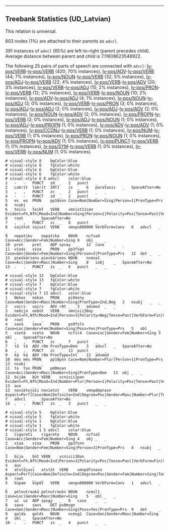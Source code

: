 

--------------------------------------------------------------------------------

## Treebank Statistics (UD_Latvian)

This relation is universal.

603 nodes (1%) are attached to their parents as `advcl`.

391 instances of `advcl` (65%) are left-to-right (parent precedes child).
Average distance between parent and child is 7.11608623548922.

The following 25 pairs of parts of speech are connected with `advcl`: [lv-pos/VERB]()-[lv-pos/VERB]() (420; 70% instances), [lv-pos/ADV]()-[lv-pos/VERB]() (44; 7% instances), [lv-pos/NOUN]()-[lv-pos/VERB]() (32; 5% instances), [lv-pos/ADJ]()-[lv-pos/VERB]() (22; 4% instances), [lv-pos/VERB]()-[lv-pos/ADV]() (20; 3% instances), [lv-pos/VERB]()-[lv-pos/ADJ]() (15; 2% instances), [lv-pos/PRON]()-[lv-pos/VERB]() (12; 2% instances), [lv-pos/VERB]()-[lv-pos/NOUN]() (10; 2% instances), [lv-pos/ADV]()-[lv-pos/ADJ]() (4; 1% instances), [lv-pos/NOUN]()-[lv-pos/ADJ]() (3; 0% instances), [lv-pos/VERB]()-[lv-pos/PRON]() (3; 0% instances), [lv-pos/ADJ]()-[lv-pos/ADJ]() (2; 0% instances), [lv-pos/ADJ]()-[lv-pos/ADV]() (2; 0% instances), [lv-pos/NOUN]()-[lv-pos/ADV]() (2; 0% instances), [lv-pos/PROPN]()-[lv-pos/VERB]() (2; 0% instances), [lv-pos/ADJ]()-[lv-pos/NOUN]() (1; 0% instances), [lv-pos/ADJ]()-[lv-pos/PROPN]() (1; 0% instances), [lv-pos/ADV]()-[lv-pos/ADV]() (1; 0% instances), [lv-pos/CCONJ]()-[lv-pos/VERB]() (1; 0% instances), [lv-pos/NUM]()-[lv-pos/VERB]() (1; 0% instances), [lv-pos/PRON]()-[lv-pos/NOUN]() (1; 0% instances), [lv-pos/PROPN]()-[lv-pos/ADV]() (1; 0% instances), [lv-pos/PUNCT]()-[lv-pos/VERB]() (1; 0% instances), [lv-pos/SYM]()-[lv-pos/VERB]() (1; 0% instances), [lv-pos/VERB]()-[lv-pos/NUM]() (1; 0% instances).


~~~ conllu
# visual-style 8	bgColor:blue
# visual-style 8	fgColor:white
# visual-style 6	bgColor:blue
# visual-style 6	fgColor:white
# visual-style 6 8 advcl	color:blue
1	-	-	PUNCT	zd	_	2	punct	_	_
2	Labrīt	labrīt	INTJ	is	_	6	parataxis	_	SpaceAfter=No
3	,	,	PUNCT	zc	_	2	punct	_	_
4	-	-	PUNCT	zd	_	2	punct	_	_
5	es	es	PRON	pp10snn	Case=Nom|Number=Sing|Person=1|PronType=Prs	6	nsubj	_	_
6	teicu	teikt	VERB	vmnist11san	Evident=Fh,Nfh|Mood=Ind|Number=Sing|Person=1|Polarity=Pos|Tense=Past|VerbForm=Fin|Voice=Act	0	root	_	SpaceAfter=No
7	,	,	PUNCT	zc	_	8	punct	_	_
8	sajūtot	sajust	VERB	vmnpu000000	VerbForm=Conv	6	advcl	_	_
9	nepatiku	nepatika	NOUN	ncfsa4	Case=Acc|Gender=Fem|Number=Sing	8	obj	_	_
10	pret	pret	ADP	spsay	_	12	case	_	_
11	viņas	viņa	PRON	pp3fsgn	Case=Gen|Gender=Fem|Number=Sing|Person=3|PronType=Prs	12	det	_	_
12	pieskārienu	pieskāriens	NOUN	ncmsa1	Case=Acc|Gender=Masc|Number=Sing	8	iobj	_	SpaceAfter=No
13	.	.	PUNCT	zs	_	6	punct	_	_

~~~


~~~ conllu
# visual-style 13	bgColor:blue
# visual-style 13	fgColor:white
# visual-style 7	bgColor:blue
# visual-style 7	fgColor:white
# visual-style 7 13 advcl	color:blue
1	Nekas	nekas	PRON	pi0msny	Case=Nom|Gender=Masc|Number=Sing|PronType=Ind,Neg	3	nsubj	_	_
2	vairs	vairs	ADV	r0t	_	3	advmod	_	_
3	nebija	nebūt	VERB	vmnisii30ay	Evident=Fh,Nfh|Mood=Ind|Person=3|Polarity=Neg|Tense=Past|VerbForm=Fin|Voice=Act	0	root	_	_
4	savā	sava	PRON	ps0fsln	Case=Loc|Gender=Fem|Number=Sing|Poss=Yes|PronType=Prs	5	obl	_	_
5	vietā	vieta	NOUN	ncfsl4	Case=Loc|Gender=Fem|Number=Sing	3	obl	_	SpaceAfter=No
6	,	,	PUNCT	zc	_	7	punct	_	_
7	tā	tā	ADV	r0m	PronType=Dem	3	advcl	_	SpaceAfter=No
8	,	,	PUNCT	zc	_	13	punct	_	_
9	kā	kā	ADV	r0m	PronType=Int	13	advmod	_	_
10	mēs	mēs	PRON	pp10pnn	Case=Nom|Number=Plur|Person=1|PronType=Prs	13	nsubj	_	_
11	to	tas	PRON	pd0msan	Case=Acc|Gender=Masc|Number=Sing|PronType=Dem	13	obj	_	_
12	bijām	būt	VERB	vcnisii1pan	Evident=Fh,Nfh|Mood=Ind|Number=Plur|Person=1|Polarity=Pos|Tense=Past|VerbForm=Fin|Voice=Act	13	aux	_	_
13	novietojuši	novietot	VERB	vmnpdmpnasn	Aspect=Perf|Case=Nom|Definite=Ind|Degree=Pos|Gender=Masc|Number=Plur|Tense=Past|VerbForm=Part	7	advcl	_	SpaceAfter=No
14	.	.	PUNCT	zs	_	3	punct	_	_

~~~


~~~ conllu
# visual-style 5	bgColor:blue
# visual-style 5	fgColor:white
# visual-style 1	bgColor:blue
# visual-style 1	fgColor:white
# visual-style 1 5 advcl	color:blue
1	Cigareti	cigarete	NOUN	ncfsa5	Case=Acc|Gender=Fem|Number=Sing	4	obj	_	_
2	viņa	viņa	PRON	pp3fsnn	Case=Nom|Gender=Fem|Number=Sing|Person=3|PronType=Prs	4	nsubj	_	_
3	bija	būt	VERB	vcnisii30an	Evident=Fh,Nfh|Mood=Ind|Person=3|Polarity=Pos|Tense=Past|VerbForm=Fin|Voice=Act	4	aux	_	_
4	atstājusi	atstāt	VERB	vmnpdfsnasn	Aspect=Perf|Case=Nom|Definite=Ind|Degree=Pos|Gender=Fem|Number=Sing|Tense=Past|VerbForm=Part	0	root	_	_
5	kūpam	kūpēt	VERB	vmnpu000000	VerbForm=Conv	1	advcl	_	_
6	pelnutraukā	pelnutrauks	NOUN	ncmsl1	Case=Loc|Gender=Masc|Number=Sing	5	obl	_	_
7	uz	uz	ADP	spsgy	_	9	case	_	_
8	sava	savs	DET	ps0msgn	Case=Gen|Gender=Masc|Number=Sing|Poss=Yes|PronType=Prs	9	det	_	_
9	galda	galds	NOUN	ncmsg1	Case=Gen|Gender=Masc|Number=Sing	4	obl	_	SpaceAfter=No
10	.	.	PUNCT	zs	_	4	punct	_	_

~~~


